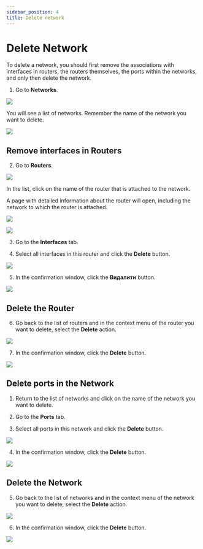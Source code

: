 ```yaml
---
sidebar_position: 4
title: Delete network
---
```


# Delete Network

To delete a network, you should first remove the associations with interfaces in routers, the routers themselves, the ports within the networks, and only then delete the network.
1. Go to **Networks**.

![](../img/i-net1.png)

You will see a list of networks. Remember the name of the network you want to delete.

![](../img/i-net12.png)

## Remove interfaces in Routers

2. Go to **Routers**.

![](../img/i-net13.png)

In the list, click on the name of the router that is attached to the network.

A page with detailed information about the router will open, including the network to which the router is attached.

![](../img/i-net22.png)

![](../img/i-net14.png)

3. Go to the **Interfaces** tab.

4. Select all interfaces in this router and click the **Delete** button.

![](../img/i-net15.png)

5. In the confirmation window, click the **Видалити** button.

![](../img/i-net23.png)

## Delete the Router

6. Go back to the list of routers and in the context menu of the router you want to delete, select the **Delete** action.

![](../img/i-net16.png)

7. In the confirmation window, click the **Delete** button.

![](../img/i-net17.png)

## Delete ports in the Network

1. Return to the list of networks and click on the name of the network you want to delete.

2. Go to the **Ports** tab. 

3. Select all ports in this network and click the **Delete** button.

![](../img/i-net18.png)

4. In the confirmation window, click the **Delete** button.

![](../img/i-net19.png)

## Delete the Network

5. Go back to the list of networks and in the context menu of the network you want to delete, select the **Delete** action.

![](../img/i-net20.png)

6. In the confirmation window, click the **Delete** button.

![](../img/i-net21.png)